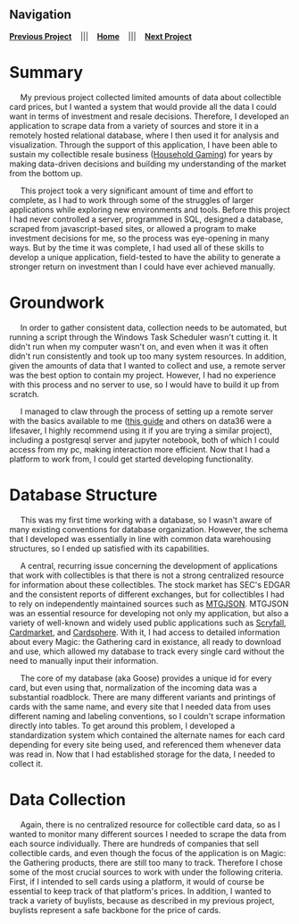 ## Navigation
[**Previous Project**](https://coltonglasgow13.github.io/mtg-python-public "mtg-python")&nbsp;&nbsp;&nbsp;&nbsp;|||&nbsp;&nbsp;&nbsp;&nbsp;[**Home**](https://coltonglasgow13.github.io/ "Homepage")&nbsp;&nbsp;&nbsp;&nbsp;|||&nbsp;&nbsp;&nbsp;&nbsp;[**Next Project**](https://coltonglasgow13.github.io/goose-stock/ "goose-stock")

# Summary

&nbsp;&nbsp;&nbsp;&nbsp;&nbsp;My previous project collected limited amounts of data about collectible card prices, but I wanted a system that would provide all the data I could want in terms of investment and resale decisions. Therefore, I developed an application to scrape data from a variety of sources and store it in a remotely hosted relational database, where I then used it for analysis and visualization. Through the support of this application, I have been able to sustain my collectible resale business ([Household Gaming](https://www.ebay.com/fdbk/feedback_profile/household_gaming)) for years by making data-driven decisions and building my understanding of the market from the bottom up.

&nbsp;&nbsp;&nbsp;&nbsp;&nbsp;This project took a very significant amount of time and effort to complete, as I had to work through some of the struggles of larger applications while exploring new environments and tools. Before this project I had never controlled a server, programmed in SQL, designed a database, scraped from javascript-based sites, or allowed a program to make investment decisions for me, so the process was eye-opening in many ways. But by the time it was complete, I had used all of these skills to develop a unique application, field-tested to have the ability to generate a stronger return on investment than I could have ever achieved manually.

# Groundwork

&nbsp;&nbsp;&nbsp;&nbsp;&nbsp;In order to gather consistent data, collection needs to be automated, but running a script through the Windows Task Scheduler wasn't cutting it. It didn't run when my computer wasn't on, and even when it was it often didn't run consistently and took up too many system resources. In addition, given the amounts of data that I wanted to collect and use, a remote server was the best option to contain my project. However, I had no experience with this process and no server to use, so I would have to build it up from scratch.

&nbsp;&nbsp;&nbsp;&nbsp;&nbsp;I managed to claw through the process of setting up a remote server with the basics available to me ([this guide](https://data36.com/data-coding-101-install-python-sql-r-bash/) and others on data36 were a lifesaver, I highly recommend using it if you are trying a similar project), including a postgresql server and jupyter notebook, both of which I could access from my pc, making interaction more efficient. Now that I had a platform to work from, I could get started developing functionality.

# Database Structure

&nbsp;&nbsp;&nbsp;&nbsp;&nbsp;This was my first time working with a database, so I wasn't aware of many existing conventions for database organization. However, the schema that I developed was essentially in line with common data warehousing structures, so I ended up satisfied with its capabilities.

&nbsp;&nbsp;&nbsp;&nbsp;&nbsp;A central, recurring issue concerning the development of applications that work with collectibles is that there is not a strong centralized resource for information about these collectibles. The stock market has SEC's EDGAR and the consistent reports of different exchanges, but for collectibles I had to rely on independently maintained sources such as [MTGJSON](https://mtgjson.com/). MTGJSON was an essential resource for developing not only my application, but also a variety of well-known and widely used public applications such as [Scryfall](https://scryfall.com/), [Cardmarket](https://www.cardmarket.com/en), and [Cardsphere](https://www.cardsphere.com/). With it, I had access to detailed information about every Magic: the Gathering card in existance, all ready to download and use, which allowed my database to track every single card without the need to manually input their information.

&nbsp;&nbsp;&nbsp;&nbsp;&nbsp;The core of my database (aka Goose) provides a unique id for every card, but even using that, normalization of the incoming data was a substantial roadblock. There are many different variants and printings of cards with the same name, and every site that I needed data from uses different naming and labeling conventions, so I couldn't scrape information directly into tables. To get around this problem, I developed a standardization system which contained the alternate names for each card depending for every site being used, and referenced them whenever data was read in. Now that I had established storage for the data, I needed to collect it.

# Data Collection

&nbsp;&nbsp;&nbsp;&nbsp;&nbsp;Again, there is no centralized resource for collectible card data, so as I wanted to monitor many different sources I needed to scrape the data from each source individually. There are hundreds of companies that sell collectible cards, and even though the focus of the application is on Magic: the Gathering products, there are still too many to track. Therefore I chose some of the most crucial sources to work with under the following criteria. First, if I intended to sell cards using a platform, it would of course be essential to keep track of that platform's prices. In addition, I wanted to track a variety of buylists, because as described in my previous project, buylists represent a safe backbone for the price of cards.

